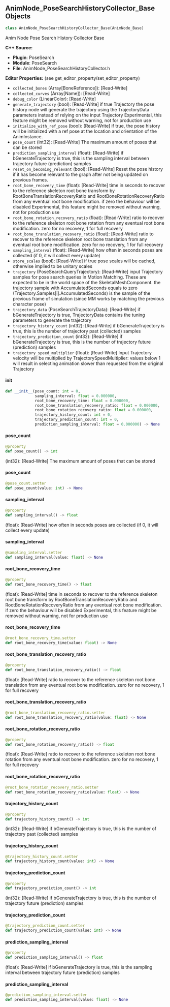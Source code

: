 ## AnimNode_PoseSearchHistoryCollector_Base Objects

```python
class AnimNode_PoseSearchHistoryCollector_Base(AnimNode_Base)
```

Anim Node Pose Search History Collector Base

**C++ Source:**

- **Plugin**: PoseSearch
- **Module**: PoseSearch
- **File**: AnimNode_PoseSearchHistoryCollector.h

**Editor Properties:** (see get_editor_property/set_editor_property)

- ``collected_bones`` (Array[BoneReference]):  [Read-Write]
- ``collected_curves`` (Array[Name]):  [Read-Write]
- ``debug_color`` (LinearColor):  [Read-Write]
- ``generate_trajectory`` (bool):  [Read-Write] if true Trajectory the pose history node will generate the trajectory using the TrajectoryData parameters instead of relying on the input Trajectory
  Experimental, this feature might be removed without warning, not for production use
- ``initialize_with_ref_pose`` (bool):  [Read-Write] if true, the pose history will be initialized with a ref pose at the location and orientation of the AnimInstance.
- ``pose_count`` (int32):  [Read-Write] The maximum amount of poses that can be stored
- ``prediction_sampling_interval`` (float):  [Read-Write] if bGenerateTrajectory is true, this is the sampling interval between trajectory future (prediction) samples
- ``reset_on_becoming_relevant`` (bool):  [Read-Write] Reset the pose history if it has become relevant to the graph after not being updated on previous frames.
- ``root_bone_recovery_time`` (float):  [Read-Write] time in seconds to recover to the reference skeleton root bone transform by RootBoneTranslationRecoveryRatio and RootBoneRotationRecoveryRatio
  from any eventual root bone modification. if zero the behaviour will be disabled
  Experimental, this feature might be removed without warning, not for production use
- ``root_bone_rotation_recovery_ratio`` (float):  [Read-Write] ratio to recover to the reference skeleton root bone rotation from any eventual root bone modification. zero for no recovery, 1 for full recovery
- ``root_bone_translation_recovery_ratio`` (float):  [Read-Write] ratio to recover to the reference skeleton root bone translation from any eventual root bone modification. zero for no recovery, 1 for full recovery
- ``sampling_interval`` (float):  [Read-Write] how often in seconds poses are collected (if 0, it will collect every update)
- ``store_scales`` (bool):  [Read-Write] if true pose scales will be cached, otherwise implied to be unitary scales
- ``trajectory`` (PoseSearchQueryTrajectory):  [Read-Write] input Trajectory samples for pose search queries in Motion Matching. These are expected to be in the world space of the SkeletalMeshComponent.
  the trajectory sample with AccumulatedSeconds equals to zero (Trajectory.Samples[i].AccumulatedSeconds) is the sample of the previous frame of simulation (since MM works by matching the previous character pose)
- ``trajectory_data`` (PoseSearchTrajectoryData):  [Read-Write] if bGenerateTrajectory is true, TrajectoryData contains the tuning parameters to generate the trajectory
- ``trajectory_history_count`` (int32):  [Read-Write] if bGenerateTrajectory is true, this is the number of trajectory past (collected) samples
- ``trajectory_prediction_count`` (int32):  [Read-Write] if bGenerateTrajectory is true, this is the number of trajectory future (prediction) samples
- ``trajectory_speed_multiplier`` (float):  [Read-Write] Input Trajectory velocity will be multiplied by TrajectorySpeedMultiplier: values below 1 will result in selecting animation slower than requested from the original Trajectory

<a id="unreal.AnimNode_PoseSearchHistoryCollector_Base.__init__"></a>

#### __init__

```python
def __init__(pose_count: int = 0,
             sampling_interval: float = 0.000000,
             root_bone_recovery_time: float = 0.000000,
             root_bone_translation_recovery_ratio: float = 0.000000,
             root_bone_rotation_recovery_ratio: float = 0.000000,
             trajectory_history_count: int = 0,
             trajectory_prediction_count: int = 0,
             prediction_sampling_interval: float = 0.000000) -> None
```

<a id="unreal.AnimNode_PoseSearchHistoryCollector_Base.pose_count"></a>

#### pose_count

```python
@property
def pose_count() -> int
```

(int32):  [Read-Write] The maximum amount of poses that can be stored

<a id="unreal.AnimNode_PoseSearchHistoryCollector_Base.pose_count"></a>

#### pose_count

```python
@pose_count.setter
def pose_count(value: int) -> None
```

<a id="unreal.AnimNode_PoseSearchHistoryCollector_Base.sampling_interval"></a>

#### sampling_interval

```python
@property
def sampling_interval() -> float
```

(float):  [Read-Write] how often in seconds poses are collected (if 0, it will collect every update)

<a id="unreal.AnimNode_PoseSearchHistoryCollector_Base.sampling_interval"></a>

#### sampling_interval

```python
@sampling_interval.setter
def sampling_interval(value: float) -> None
```

<a id="unreal.AnimNode_PoseSearchHistoryCollector_Base.root_bone_recovery_time"></a>

#### root_bone_recovery_time

```python
@property
def root_bone_recovery_time() -> float
```

(float):  [Read-Write] time in seconds to recover to the reference skeleton root bone transform by RootBoneTranslationRecoveryRatio and RootBoneRotationRecoveryRatio
from any eventual root bone modification. if zero the behaviour will be disabled
Experimental, this feature might be removed without warning, not for production use

<a id="unreal.AnimNode_PoseSearchHistoryCollector_Base.root_bone_recovery_time"></a>

#### root_bone_recovery_time

```python
@root_bone_recovery_time.setter
def root_bone_recovery_time(value: float) -> None
```

<a id="unreal.AnimNode_PoseSearchHistoryCollector_Base.root_bone_translation_recovery_ratio"></a>

#### root_bone_translation_recovery_ratio

```python
@property
def root_bone_translation_recovery_ratio() -> float
```

(float):  [Read-Write] ratio to recover to the reference skeleton root bone translation from any eventual root bone modification. zero for no recovery, 1 for full recovery

<a id="unreal.AnimNode_PoseSearchHistoryCollector_Base.root_bone_translation_recovery_ratio"></a>

#### root_bone_translation_recovery_ratio

```python
@root_bone_translation_recovery_ratio.setter
def root_bone_translation_recovery_ratio(value: float) -> None
```

<a id="unreal.AnimNode_PoseSearchHistoryCollector_Base.root_bone_rotation_recovery_ratio"></a>

#### root_bone_rotation_recovery_ratio

```python
@property
def root_bone_rotation_recovery_ratio() -> float
```

(float):  [Read-Write] ratio to recover to the reference skeleton root bone rotation from any eventual root bone modification. zero for no recovery, 1 for full recovery

<a id="unreal.AnimNode_PoseSearchHistoryCollector_Base.root_bone_rotation_recovery_ratio"></a>

#### root_bone_rotation_recovery_ratio

```python
@root_bone_rotation_recovery_ratio.setter
def root_bone_rotation_recovery_ratio(value: float) -> None
```

<a id="unreal.AnimNode_PoseSearchHistoryCollector_Base.trajectory_history_count"></a>

#### trajectory_history_count

```python
@property
def trajectory_history_count() -> int
```

(int32):  [Read-Write] if bGenerateTrajectory is true, this is the number of trajectory past (collected) samples

<a id="unreal.AnimNode_PoseSearchHistoryCollector_Base.trajectory_history_count"></a>

#### trajectory_history_count

```python
@trajectory_history_count.setter
def trajectory_history_count(value: int) -> None
```

<a id="unreal.AnimNode_PoseSearchHistoryCollector_Base.trajectory_prediction_count"></a>

#### trajectory_prediction_count

```python
@property
def trajectory_prediction_count() -> int
```

(int32):  [Read-Write] if bGenerateTrajectory is true, this is the number of trajectory future (prediction) samples

<a id="unreal.AnimNode_PoseSearchHistoryCollector_Base.trajectory_prediction_count"></a>

#### trajectory_prediction_count

```python
@trajectory_prediction_count.setter
def trajectory_prediction_count(value: int) -> None
```

<a id="unreal.AnimNode_PoseSearchHistoryCollector_Base.prediction_sampling_interval"></a>

#### prediction_sampling_interval

```python
@property
def prediction_sampling_interval() -> float
```

(float):  [Read-Write] if bGenerateTrajectory is true, this is the sampling interval between trajectory future (prediction) samples

<a id="unreal.AnimNode_PoseSearchHistoryCollector_Base.prediction_sampling_interval"></a>

#### prediction_sampling_interval

```python
@prediction_sampling_interval.setter
def prediction_sampling_interval(value: float) -> None
```

<a id="unreal.AnimNode_PoseSearchHistoryCollector"></a>